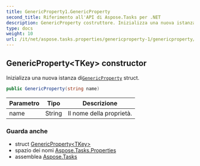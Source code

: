 ```yaml
---
title: GenericProperty1.GenericProperty
second_title: Riferimento all'API di Aspose.Tasks per .NET
description: GenericProperty costruttore. Inizializza una nuova istanza diGenericProperty struct.
type: docs
weight: 10
url: /it/net/aspose.tasks.properties/genericproperty-1/genericproperty/
---
```

## GenericProperty&lt;TKey&gt; constructor

Inizializza una nuova istanza di[`GenericProperty`](../) struct.

```csharp
public GenericProperty(string name)
```

| Parametro | Tipo | Descrizione |
| --- | --- | --- |
| name | String | Il nome della proprietà. |

### Guarda anche

* struct [GenericProperty&lt;TKey&gt;](../)
* spazio dei nomi [Aspose.Tasks.Properties](../../genericproperty-1/)
* assemblea [Aspose.Tasks](../../../)


